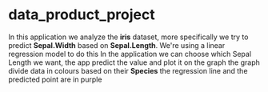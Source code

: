 # data_product_project

In this application we analyze the **iris** dataset, more specifically we try to predict **Sepal.Width** based on **Sepal.Length**.
We're using a linear regression model to do this
In the application we can choose which Sepal Length we want, the app predict the value and plot it on the graph
the graph divide data in colours based on their **Species**
the regression line and the predicted point are in purple
